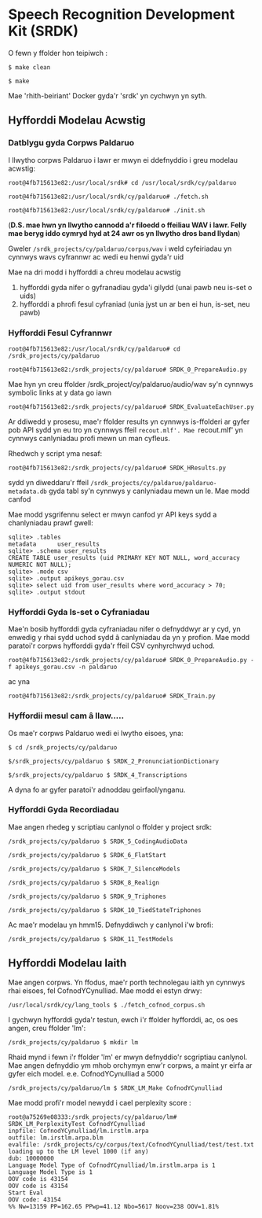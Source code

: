 # Speech Recognition Development Kit (SRDK)

O fewn y ffolder hon teipiwch :

`$ make clean`

`$ make`

Mae 'rhith-beiriant' Docker gyda'r 'srdk' yn cychwyn yn syth.


## Hyfforddi Modelau Acwstig

### Datblygu gyda Corpws Paldaruo
I llwytho corpws Paldaruo i lawr er mwyn ei ddefnyddio i greu modelau acwstig:

`root@4fb715613e82:/usr/local/srdk# cd /usr/local/srdk/cy/paldaruo`

`root@4fb715613e82:/usr/local/srdk/cy/paldaruo# ./fetch.sh`

`root@4fb715613e82:/usr/local/srdk/cy/paldaruo# ./init.sh`

(__D.S. mae hwn yn llwytho cannodd a'r filoedd o ffeiliau WAV i lawr. Felly mae beryg iddo cymryd hyd at 24 awr os yn llwytho dros band llydan__)

Gweler `/srdk_projects/cy/paldaruo/corpus/wav` i weld cyfeiriadau yn cynnwys wavs cyfrannwr ac wedi eu henwi gyda'r uid

Mae na dri modd i hyfforddi a chreu modelau acwstig

 1. hyfforddi gyda nifer o gyfranadiau gyda'i gilydd (unai pawb neu is-set o uids)
 2. hyfforddi a phrofi fesul cyfraniad (unia jyst un ar ben ei hun, is-set, neu pawb)
 
### Hyfforddi Fesul Cyfrannwr

`root@4fb715613e82:/usr/local/srdk/cy/paldaruo# cd /srdk_projects/cy/paldaruo`

`root@4fb715613e82:/srdk_projects/cy/paldaruo# SRDK_0_PrepareAudio.py`

Mae hyn yn creu ffolder /srdk_project/cy/paldaruo/audio/wav sy'n cynnwys symbolic links at y data go iawn

`root@4fb715613e82:/srdk_projects/cy/paldaruo# SRDK_EvaluateEachUser.py`

Ar ddiwedd y prosesu, mae'r ffolder results yn cynnwys is-ffolderi ar gyfer pob API sydd yn eu tro yn cynnwys ffeil `recout.mlf'. Mae `recout.mlf' yn cynnwys canlyniadau profi mewn un man cyfleus.

Rhedwch y script yma nesaf:

`root@4fb715613e82:/srdk_projects/cy/paldaruo# SRDK_HResults.py`

sydd yn diweddaru'r ffeil `/srdk_projects/cy/paldaruo/paldaruo-metadata.db` gyda tabl sy'n cynnwys y canlyniadau mewn un le. Mae modd canfod 

Mae modd ysgrifennu select er mwyn canfod yr API keys sydd a chanlyniadau prawf gwell:

```
sqlite> .tables
metadata      user_results
sqlite> .schema user_results
CREATE TABLE user_results (uid PRIMARY KEY NOT NULL, word_accuracy NUMERIC NOT NULL);
sqlite> .mode csv
sqlite> .output apikeys_gorau.csv
sqlite> select uid from user_results where word_accuracy > 70;
sqlite> .output stdout
```


### Hyfforddi Gyda Is-set o Cyfraniadau

Mae'n bosib hyfforddi gyda cyfraniadau nifer o defnyddwyr ar y cyd, yn enwedig y rhai sydd uchod sydd â canlyniadau da yn y profion. Mae modd paratoi'r corpws hyfforddi gyda'r ffeil CSV cynhyrchwyd uchod.

`root@4fb715613e82:/srdk_projects/cy/paldaruo# SRDK_0_PrepareAudio.py -f apikeys_gorau.csv -n paldaruo`

ac yna

`root@4fb715613e82:/srdk_projects/cy/paldaruo# SRDK_Train.py`

 
### Hyffordii mesul cam â llaw.....
 
Os mae'r corpws Paldaruo wedi ei lwytho eisoes, yna:

`$ cd /srdk_projects/cy/paldaruo`

`$/srdk_projects/cy/paldaruo $ SRDK_2_PronunciationDictionary`

`$/srdk_projects/cy/paldaruo $ SRDK_4_Transcriptions`

A dyna fo ar gyfer paratoi'r adnoddau geirfaol/ynganu.


### Hyfforddi Gyda Recordiadau

Mae angen rhedeg y scriptiau canlynol o ffolder y project srdk:

`/srdk_projects/cy/paldaruo $ SRDK_5_CodingAudioData`

`/srdk_projects/cy/paldaruo $ SRDK_6_FlatStart`

`/srdk_projects/cy/paldaruo $ SRDK_7_SilenceModels`

`/srdk_projects/cy/paldaruo $ SRDK_8_Realign`

`/srdk_projects/cy/paldaruo $ SRDK_9_Triphones`

`/srdk_projects/cy/paldaruo $ SRDK_10_TiedStateTriphones`

Ac mae'r modelau yn hmm15. Defnyddiwch y canlynol i'w brofi:

`/srdk_projects/cy/paldaruo $ SRDK_11_TestModels`


## Hyfforddi Modelau Iaith

Mae angen corpws. Yn ffodus, mae'r porth technolegau iaith yn cynnwys rhai eisoes, fel CofnodYCynulliad. Mae modd ei estyn drwy:

`/usr/local/srdk/cy/lang_tools $ ./fetch_cofnod_corpus.sh`

I gychwyn hyfforddi gyda'r testun, ewch i'r ffolder hyfforddi, ac, os oes angen, creu ffolder 'lm':

`/srdk_projects/cy/paldaruo $ mkdir lm`

Rhaid mynd i fewn i'r ffolder 'lm' er mwyn defnyddio'r scgriptiau canlynol. Mae angen defnyddio ym mhob orchymyn enw'r corpws, a maint yr eirfa ar gyfer eich model. e.e. CofnodYCynulliad a 5000

`/srdk_projects/cy/paldaruo/lm $ SRDK_LM_Make CofnodYCynulliad`

Mae modd profi'r model newydd i cael perplexity score :

```
root@a75269e08333:/srdk_projects/cy/paldaruo/lm# SRDK_LM_PerplexityTest CofnodYCynulliad
inpfile: CofnodYCynulliad/lm.irstlm.arpa
outfile: lm.irstlm.arpa.blm
evalfile: /srdk_projects/cy/corpus/text/CofnodYCynulliad/test/test.txt
loading up to the LM level 1000 (if any)
dub: 10000000
Language Model Type of CofnodYCynulliad/lm.irstlm.arpa is 1
Language Model Type is 1
OOV code is 43154
OOV code is 43154
Start Eval
OOV code: 43154
%% Nw=13159 PP=162.65 PPwp=41.12 Nbo=5617 Noov=238 OOV=1.81%
```

